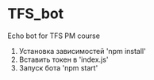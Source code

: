 # TFS_bot
Echo bot for TFS PM course
1. Установка зависимостей 'npm install'
2. Вставить токен в 'index.js'
3. Запуск бота 'npm start'

